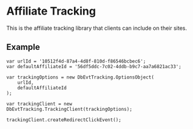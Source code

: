 # Affiliate Tracking

This is the affiliate tracking library that clients can include on their sites.

## Example

```
var urlId = '10512f4d-87a4-4d8f-810d-f86546bcbec6';
var defaultAffiliateId = '56df5ddc-7c02-4ddb-b9c7-aa7a6821ac33';

var trackingOptions = new DbEvtTracking.OptionsObject(
    urlId,
    defaultAffiliateId
);

var trackingClient = new DbEvtTracking.TrackingClient(trackingOptions);

trackingClient.createRedirectClickEvent();
```
